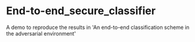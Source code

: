 # End-to-end_secure_classifier
A demo to reproduce the results in 'An end-to-end classification scheme in the adversarial environment'
